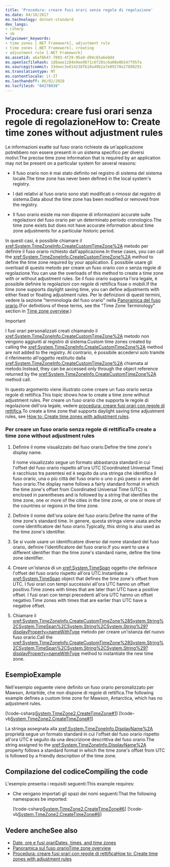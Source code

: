 ```yaml
---
title: 'Procedura: creare fusi orari senza regole di regolazione'
ms.date: 04/10/2017
ms.technology: dotnet-standard
dev_langs:
- csharp
- vb
helpviewer_keywords:
- time zones [.NET Framework], adjustment rule
- time zones [.NET Framework], creating
- adjustment rule [.NET Framework]
ms.assetid: a6af8647-7893-4f29-95a9-d94c65a6e8dd
ms.openlocfilehash: 1d8aae1284e9ee9871c6f201c6a00e0b547f95fa
ms.sourcegitcommit: 33deec3e814238fb18a49b2a7e89278e27888291
ms.translationtype: MT
ms.contentlocale: it-IT
ms.lasthandoff: 06/02/2020
ms.locfileid: "84278038"
---
```

# <a name="how-to-create-time-zones-without-adjustment-rules"></a><span data-ttu-id="7d2a2-102">Procedura: creare fusi orari senza regole di regolazione</span><span class="sxs-lookup"><span data-stu-id="7d2a2-102">How to: Create time zones without adjustment rules</span></span>

<span data-ttu-id="7d2a2-103">Le informazioni esatte sul fuso orario richieste da un'applicazione potrebbero non essere presenti in un sistema specifico per diversi motivi:</span><span class="sxs-lookup"><span data-stu-id="7d2a2-103">The precise time zone information that is required by an application may not be present on a particular system for several reasons:</span></span>

- <span data-ttu-id="7d2a2-104">Il fuso orario non è mai stato definito nel registro di sistema del sistema locale.</span><span class="sxs-lookup"><span data-stu-id="7d2a2-104">The time zone has never been defined in the local system's registry.</span></span>

- <span data-ttu-id="7d2a2-105">I dati relativi al fuso orario sono stati modificati o rimossi dal registro di sistema.</span><span class="sxs-lookup"><span data-stu-id="7d2a2-105">Data about the time zone has been modified or removed from the registry.</span></span>

- <span data-ttu-id="7d2a2-106">Il fuso orario esiste ma non dispone di informazioni accurate sulle regolazioni del fuso orario per un determinato periodo cronologico.</span><span class="sxs-lookup"><span data-stu-id="7d2a2-106">The time zone exists but does not have accurate information about time zone adjustments for a particular historic period.</span></span>

<span data-ttu-id="7d2a2-107">In questi casi, è possibile chiamare il <xref:System.TimeZoneInfo.CreateCustomTimeZone%2A> metodo per definire il fuso orario richiesto dall'applicazione.</span><span class="sxs-lookup"><span data-stu-id="7d2a2-107">In these cases, you can call the <xref:System.TimeZoneInfo.CreateCustomTimeZone%2A> method to define the time zone required by your application.</span></span> <span data-ttu-id="7d2a2-108">È possibile usare gli overload di questo metodo per creare un fuso orario con o senza regole di regolazione.</span><span class="sxs-lookup"><span data-stu-id="7d2a2-108">You can use the overloads of this method to create a time zone with or without adjustment rules.</span></span> <span data-ttu-id="7d2a2-109">Se il fuso orario supporta l'ora legale, è possibile definire le regolazioni con regole di rettifica fisse o mobili.</span><span class="sxs-lookup"><span data-stu-id="7d2a2-109">If the time zone supports daylight saving time, you can define adjustments with either fixed or floating adjustment rules.</span></span> <span data-ttu-id="7d2a2-110">Per le definizioni di questi termini, vedere la sezione "terminologia del fuso orario" nella [Panoramica del fuso orario](time-zone-overview.md).</span><span class="sxs-lookup"><span data-stu-id="7d2a2-110">(For definitions of these terms, see the "Time Zone Terminology" section in [Time zone overview](time-zone-overview.md).)</span></span>

> [!IMPORTANT]
> <span data-ttu-id="7d2a2-111">I fusi orari personalizzati creati chiamando il <xref:System.TimeZoneInfo.CreateCustomTimeZone%2A> metodo non vengono aggiunti al registro di sistema.</span><span class="sxs-lookup"><span data-stu-id="7d2a2-111">Custom time zones created by calling the <xref:System.TimeZoneInfo.CreateCustomTimeZone%2A> method are not added to the registry.</span></span> <span data-ttu-id="7d2a2-112">Al contrario, è possibile accedervi solo tramite il riferimento all'oggetto restituito dalla <xref:System.TimeZoneInfo.CreateCustomTimeZone%2A> chiamata al metodo.</span><span class="sxs-lookup"><span data-stu-id="7d2a2-112">Instead, they can be accessed only through the object reference returned by the <xref:System.TimeZoneInfo.CreateCustomTimeZone%2A> method call.</span></span>

<span data-ttu-id="7d2a2-113">In questo argomento viene illustrato come creare un fuso orario senza regole di rettifica.</span><span class="sxs-lookup"><span data-stu-id="7d2a2-113">This topic shows how to create a time zone without adjustment rules.</span></span> <span data-ttu-id="7d2a2-114">Per creare un fuso orario che supporta le regole di regolazione dell'ora legale, vedere [procedura: creare fusi orari con regole di rettifica](create-time-zones-with-adjustment-rules.md).</span><span class="sxs-lookup"><span data-stu-id="7d2a2-114">To create a time zone that supports daylight saving time adjustment rules, see [How to: Create time zones with adjustment rules](create-time-zones-with-adjustment-rules.md).</span></span>

### <a name="to-create-a-time-zone-without-adjustment-rules"></a><span data-ttu-id="7d2a2-115">Per creare un fuso orario senza regole di rettifica</span><span class="sxs-lookup"><span data-stu-id="7d2a2-115">To create a time zone without adjustment rules</span></span>

1. <span data-ttu-id="7d2a2-116">Definire il nome visualizzato del fuso orario.</span><span class="sxs-lookup"><span data-stu-id="7d2a2-116">Define the time zone's display name.</span></span>

   <span data-ttu-id="7d2a2-117">Il nome visualizzato segue un formato abbastanza standard in cui l'offset del fuso orario rispetto all'ora UTC (Coordinated Universal Time) è racchiuso tra parentesi ed è seguito da una stringa che identifica il fuso orario, una o più città del fuso orario o uno o più paesi o aree del fuso orario.</span><span class="sxs-lookup"><span data-stu-id="7d2a2-117">The display name follows a fairly standard format in which the time zone's offset from Coordinated Universal Time (UTC) is enclosed in parentheses and is followed by a string that identifies the time zone, one or more of the cities in the time zone, or one or more of the countries or regions in the time zone.</span></span>

2. <span data-ttu-id="7d2a2-118">Definire il nome dell'ora solare del fuso orario.</span><span class="sxs-lookup"><span data-stu-id="7d2a2-118">Define the name of the time zone's standard time.</span></span> <span data-ttu-id="7d2a2-119">In genere, questa stringa viene usata anche come identificatore del fuso orario.</span><span class="sxs-lookup"><span data-stu-id="7d2a2-119">Typically, this string is also used as the time zone's identifier.</span></span>

3. <span data-ttu-id="7d2a2-120">Se si vuole usare un identificatore diverso dal nome standard del fuso orario, definire l'identificatore del fuso orario.</span><span class="sxs-lookup"><span data-stu-id="7d2a2-120">If you want to use a different identifier than the time zone's standard name, define the time zone identifier.</span></span>

4. <span data-ttu-id="7d2a2-121">Creare un'istanza di un <xref:System.TimeSpan> oggetto che definisce l'offset del fuso orario rispetto all'ora UTC.</span><span class="sxs-lookup"><span data-stu-id="7d2a2-121">Instantiate a <xref:System.TimeSpan> object that defines the time zone's offset from UTC.</span></span> <span data-ttu-id="7d2a2-122">I fusi orari con tempi successivi all'ora UTC hanno un offset positivo.</span><span class="sxs-lookup"><span data-stu-id="7d2a2-122">Time zones with times that are later than UTC have a positive offset.</span></span> <span data-ttu-id="7d2a2-123">I fusi orari con tempi precedenti all'ora UTC hanno un offset negativo.</span><span class="sxs-lookup"><span data-stu-id="7d2a2-123">Time zones with times that are earlier than UTC have a negative offset.</span></span>

5. <span data-ttu-id="7d2a2-124">Chiamare il <xref:System.TimeZoneInfo.CreateCustomTimeZone%28System.String%2CSystem.TimeSpan%2CSystem.String%2CSystem.String%29?displayProperty=nameWithType> metodo per creare un'istanza del nuovo fuso orario.</span><span class="sxs-lookup"><span data-stu-id="7d2a2-124">Call the <xref:System.TimeZoneInfo.CreateCustomTimeZone%28System.String%2CSystem.TimeSpan%2CSystem.String%2CSystem.String%29?displayProperty=nameWithType> method to instantiate the new time zone.</span></span>

## <a name="example"></a><span data-ttu-id="7d2a2-125">Esempio</span><span class="sxs-lookup"><span data-stu-id="7d2a2-125">Example</span></span>

<span data-ttu-id="7d2a2-126">Nell'esempio seguente viene definito un fuso orario personalizzato per Mawson, Antartide, che non dispone di regole di rettifica.</span><span class="sxs-lookup"><span data-stu-id="7d2a2-126">The following example defines a custom time zone for Mawson, Antarctica, which has no adjustment rules.</span></span>

[!code-csharp[System.TimeZone2.CreateTimeZone#1](../../../samples/snippets/csharp/VS_Snippets_CLR_System/system.TimeZone2.CreateTimeZone/cs/System.TimeZone2.CreateTimeZone.cs#1)]
[!code-vb[System.TimeZone2.CreateTimeZone#1](../../../samples/snippets/visualbasic/VS_Snippets_CLR_System/system.TimeZone2.CreateTimeZone/vb/System.TimeZone2.CreateTimeZone.vb#1)]

<span data-ttu-id="7d2a2-127">La stringa assegnata alla <xref:System.TimeZoneInfo.DisplayName%2A> proprietà segue un formato standard in cui l'offset del fuso orario rispetto all'ora UTC è seguito da una descrizione descrittiva del fuso orario.</span><span class="sxs-lookup"><span data-stu-id="7d2a2-127">The string assigned to the <xref:System.TimeZoneInfo.DisplayName%2A> property follows a standard format in which the time zone's offset from UTC is followed by a friendly description of the time zone.</span></span>

## <a name="compiling-the-code"></a><span data-ttu-id="7d2a2-128">Compilazione del codice</span><span class="sxs-lookup"><span data-stu-id="7d2a2-128">Compiling the code</span></span>

<span data-ttu-id="7d2a2-129">L'esempio presenta i requisiti seguenti:</span><span class="sxs-lookup"><span data-stu-id="7d2a2-129">This example requires:</span></span>

- <span data-ttu-id="7d2a2-130">Che vengano importati gli spazi dei nomi seguenti:</span><span class="sxs-lookup"><span data-stu-id="7d2a2-130">That the following namespaces be imported:</span></span>

  [!code-csharp[System.TimeZone2.CreateTimeZone#6](../../../samples/snippets/csharp/VS_Snippets_CLR_System/system.TimeZone2.CreateTimeZone/cs/System.TimeZone2.CreateTimeZone.cs#6)]
  [!code-vb[System.TimeZone2.CreateTimeZone#6](../../../samples/snippets/visualbasic/VS_Snippets_CLR_System/system.TimeZone2.CreateTimeZone/vb/System.TimeZone2.CreateTimeZone.vb#6)]

## <a name="see-also"></a><span data-ttu-id="7d2a2-131">Vedere anche</span><span class="sxs-lookup"><span data-stu-id="7d2a2-131">See also</span></span>

- [<span data-ttu-id="7d2a2-132">Date, ore e fusi orari</span><span class="sxs-lookup"><span data-stu-id="7d2a2-132">Dates, times, and time zones</span></span>](index.md)
- [<span data-ttu-id="7d2a2-133">Panoramica sul fuso orario</span><span class="sxs-lookup"><span data-stu-id="7d2a2-133">Time zone overview</span></span>](time-zone-overview.md)
- [<span data-ttu-id="7d2a2-134">Procedura: creare fusi orari con regole di rettifica</span><span class="sxs-lookup"><span data-stu-id="7d2a2-134">How to: Create time zones with adjustment rules</span></span>](create-time-zones-with-adjustment-rules.md)
